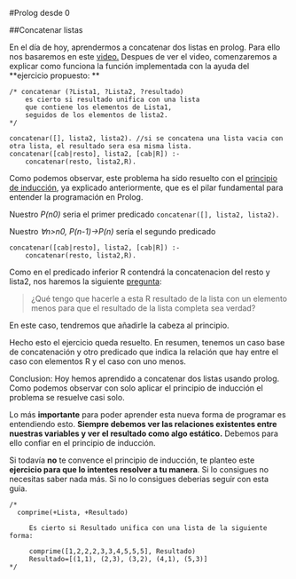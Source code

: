 #Prolog desde 0

##Concatenar listas

En el día de hoy, aprendermos a concatenar dos listas en prolog. Para ello nos basaremos en este [video.]( https://www.youtube.com/watch?v=JqQNd6uFuLs)
Despues de ver el video, comenzaremos a explicar como funciona la función implementada con la ayuda del **ejercicio propuesto: **

```
/* concatenar (?Lista1, ?Lista2, ?resultado)
	es cierto si resultado unifica con una lista
	que contiene los elementos de Lista1,
	seguidos de los elementos de lista2.
*/

concatenar([], lista2, lista2). //si se concatena una lista vacia con otra lista, el resultado sera esa misma lista.
concatenar([cab|resto], lista2, [cab|R]) :- 
	concatenar(resto, lista2,R).
```

Como podemos observar, este problema ha sido resuelto con el [principio de inducción](https://github.com/Jose-JGC/rc1920-1/blob/master/PrologDesde0.md), ya explicado anteriormente, que es el pilar fundamental
para entender la programación en Prolog.

Nuestro *P(n0)* seria el primer predicado ```concatenar([], lista2, lista2). ```

Nuestro *∀n>n0, P(n-1)->P(n)* sería el segundo predicado 
```
concatenar([cab|resto], lista2, [cab|R]) :- 
	concatenar(resto, lista2,R).	
```

Como en el predicado inferior R contendrá la concatenacion del resto y lista2, nos haremos la siguiente [pregunta](https://youtu.be/JqQNd6uFuLs?t=286):
>¿Qué tengo que hacerle a esta R resultado de la lista con un elemento menos para que el resultado de la lista completa sea verdad?

En este caso, tendremos que añadirle la cabeza al principio.

Hecho esto el ejercicio queda resuelto. En resumen, tenemos un caso base de concatenación y otro predicado que indica la relación que hay entre el caso con elementos R y el caso con uno menos.

Conclusion: Hoy hemos aprendido a concatenar dos listas usando prolog. Como podemos observar con solo aplicar el principio de inducción el problema se resuelve casi solo.

Lo más **importante** para poder aprender esta nueva forma de programar es entendiendo esto. **Siempre debemos ver las relaciones existentes entre nuestras variables y ver el resultado como algo estático.**
Debemos para ello confiar en el principio de inducción. 

Si todavía **no** te convence el principio de inducción, te planteo este **ejercicio para que lo intentes resolver a tu manera**.
Si lo consigues no necesitas saber nada más. Si no lo consigues deberias seguir con esta guia.

```
/*
  comprime(+Lista, +Resultado)
    
	 Es cierto si Resultado unifica con una lista de la siguiente forma:
     
     comprime([1,2,2,2,3,3,4,5,5,5], Resultado)
     Resultado=[(1,1), (2,3), (3,2), (4,1), (5,3)]
*/
```

